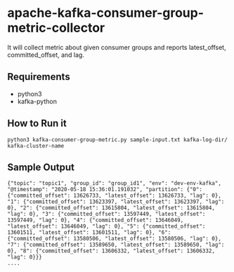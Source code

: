 # apache-kafka-consumer-group-metric-collector
It will collect metric about given consumer groups and reports latest_offset, committed_offset, and lag.

## Requirements
* python3
* kafka-python

## How to Run it
`python3 kafka-consumer-group-metric.py sample-input.txt kafka-log-dir/ kafka-cluster-name`

## Sample Output
```
{"topic": "topic1", "group_id": "group_id1", "env": "dev-env-kafka", "@timestamp": "2020-05-18 15:36:01.191032", "partition": {"0": {"committed_offset": 13626733, "latest_offset": 13626733, "lag": 0}, "1": {"committed_offset": 13623397, "latest_offset": 13623397, "lag": 0}, "2": {"committed_offset": 13615804, "latest_offset": 13615804, "lag": 0}, "3": {"committed_offset": 13597449, "latest_offset": 13597449, "lag": 0}, "4": {"committed_offset": 13646049, "latest_offset": 13646049, "lag": 0}, "5": {"committed_offset": 13601511, "latest_offset": 13601511, "lag": 0}, "6": {"committed_offset": 13580506, "latest_offset": 13580506, "lag": 0}, "7": {"committed_offset": 13589650, "latest_offset": 13589650, "lag": 0}, "8": {"committed_offset": 13606332, "latest_offset": 13606332, "lag": 0}}}
....
```
